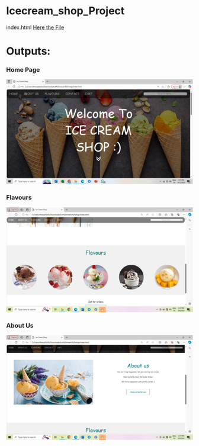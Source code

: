 # Icecream_shop_Project
index.html
[Here the File](https://github.com/ManojManuS/Icecream_shop_Project/blob/097c1a90d8a11fbb98fff1ee2fd29b45d0e3dcfd/index.html)
#  Outputs:

### Home Page
![image alt](https://github.com/ManojManuS/Icecream_shop_Project/blob/master/Home%20page.png?raw=true)

### Flavours
![Image not Found](https://github.com/ManojManuS/Icecream_shop_Project/blob/master/flavers.png?raw=true)

### About Us
![ALt image](https://github.com/ManojManuS/Icecream_shop_Project/blob/master/About%20Us.png?raw=true)
